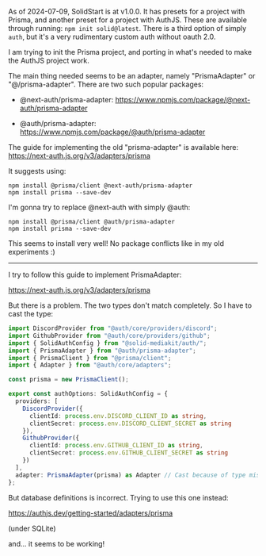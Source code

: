 
As of 2024-07-09, SolidStart is at v1.0.0. It has presets for a project with Prisma, and another preset for a project with AuthJS. These are available through running: `npm init solid@latest`. There is a third option of simply `auth`, but it's a very rudimentary custom auth without oauth 2.0.

I am trying to init the Prisma project, and porting in what's needed to make the AuthJS project work.

The main thing needed seems to be an adapter, namely "PrismaAdapter" or "@<something>/prisma-adapter". There are two such popular packages: 

- @next-auth/prisma-adapter: https://www.npmjs.com/package/@next-auth/prisma-adapter

- @auth/prisma-adapter: https://www.npmjs.com/package/@auth/prisma-adapter


The guide for implementing the old "prisma-adapter" is available here: https://next-auth.js.org/v3/adapters/prisma

It suggests using:

```
npm install @prisma/client @next-auth/prisma-adapter
npm install prisma --save-dev
```

I'm gonna try to replace @next-auth with simply @auth:

```
npm install @prisma/client @auth/prisma-adapter
npm install prisma --save-dev
```

This seems to install very well! No package conflicts like in my old experiments :)

---

I try to follow this guide to implement PrismaAdapter:

https://next-auth.js.org/v3/adapters/prisma

But there is a problem. The two types don't match completely. So I have to cast the type:

```ts
import DiscordProvider from "@auth/core/providers/discord";
import GithubProvider from "@auth/core/providers/github";
import { SolidAuthConfig } from "@solid-mediakit/auth/";
import { PrismaAdapter } from "@auth/prisma-adapter";
import { PrismaClient } from "@prisma/client";
import { Adapter } from "@auth/core/adapters";

const prisma = new PrismaClient();

export const authOptions: SolidAuthConfig = {
  providers: [
    DiscordProvider({
      clientId: process.env.DISCORD_CLIENT_ID as string,
      clientSecret: process.env.DISCORD_CLIENT_SECRET as string
    }),
    GithubProvider({
      clientId: process.env.GITHUB_CLIENT_ID as string,
      clientSecret: process.env.GITHUB_CLIENT_SECRET as string
    })
  ],
  adapter: PrismaAdapter(prisma) as Adapter // Cast because of type mismatch
};
```

But database definitions is incorrect. Trying to use this one instead:

https://authjs.dev/getting-started/adapters/prisma

(under SQLite)

and... it seems to be working!


